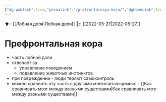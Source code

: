 ```yaml
---
{"dg-publish":true,"permalink":"/prefrontalnaya-kora/","dgHomeLink":true,"dgPassFrontmatter":false}
---
```



⬆:: [[Лобная доля|Лобная доля]]
📅:: [[2022-05-27|2022-05-27]]

# Префронтальная кора
- часть лобной доли
- отвечает за
	- управление поведением
	- подавление животных инстинктов
- при повреждении - люди теряют самоконтроль
- можно сравнить эту часть с другими млекопитающимися - [[Как сравнивать мозг между разными существами|Как сравнивать мозг между разными существами]]